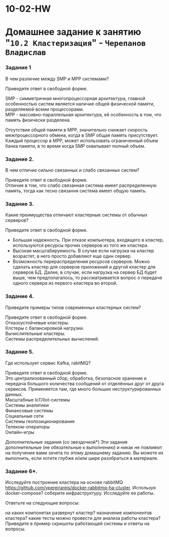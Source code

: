 # 10-02-HW
# Домашнее задание к занятию "`10.2 Кластеризация`" - `Черепанов Владислав`

### Задание 1
В чем различие между SMP и MPP системами?

Приведите ответ в свободной форме.

SMP - симметричная многопроцессорная архитектура, главной особенностью систем является наличие общей физической памяти, разделяемой всеми процессорами.  
MPP - массивно-параллельная архитектура, её особенность в том, что память физически разделена.  

Отсутствие общей памяти в MPP, значительно снижает скорость межпроцессорного обмена, когда в SMP общая память присутствует.  
Каждый процессор в MPP, может использовать ограниченный объем банка памяти, в то время когда SMP охватывает полный объем.  

### Задание 2.
В чем отличие сильно связанных и слабо связанных систем?

Приведите ответ в свободной форме.  
Отличие в том, что слабо связанная система имеет распределенную память, тогда как тесно связання система имеет общую память.  

### Задание 3.
Какие преимущества отличают кластерные системы от обычных серверов?

Приведите ответ в свободной форме.  
- Большая надежность. При отказе компьютера, входящего в кластер, используются ресурсы прочих серверов из того же кластера.
- Высокая масштабируемость. В случае если нагрузка на кластер возрастет, в него просто добавляют еще один сервер.
- Возможность перераспределения ресурсов серверов. Можно сделать кластер для серверов приложений и другой кластер для серверов БД. Далее, в случае, если нагрузка на сервер БД будет выше, чем предполагалось, то рассматривается вопрос о передаче одного сервера из первого кластера во второй.  

### Задание 4.
Приведите примеры типов современных кластерных систем?

Приведите ответ в свободной форме.  
Отказоустойчевые кластеры.  
Клстеры с балансировкой нагрузки.  
Вычислительные кластеры.  
Системы распределительных вычислений.  

### Задание 5.
Где использует сервис Kafka, rabitMQ?

Приведите ответ в свободной форме.  
Это централизованный сбор, обработка, безопасное хранение и передача большого количества сообщений от отделённых друг от друга сервисов. Применяется там, где много больших неструктурированных данных.  
Масштабные IoT/IIot-системы  
Системы аналитики  
Финансовые системы  
Социальные сети  
Системы геопозиционирования  
Телеком-операторы  
Онлайн-игры  

Дополнительные задания (со звездочкой*)
Эти задания дополнительные (не обязательные к выполнению) и никак не повлияют на получение вами зачета по этому домашнему заданию. Вы можете их выполнить, если хотите глубже и/или шире разобраться в материале.

### Задание 6*.
Исследуйте построение кластера на основе rabbitMQ https://github.com/ypereirareis/docker-rabbitmq-ha-cluster. Используя docker-compose? соберите инфраструктуру. Исследуйте ее работы.

Ответьте на следующие вопросы:

на каких компонетах развернут кластер?
назначение компонентов кластера?
какие тесты можно провести для анализа работы кластера?
Приведите в пример скришоты работающей системы и ответы на вопросы.